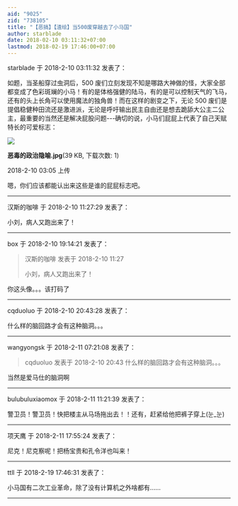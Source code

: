 ```yaml
---
aid: "9025"
zid: "738105"
title: "【恶搞】【渣绘】当500废穿越去了小马国"
author: starblade
date: 2018-02-10 03:11:32+07:00
lastmod: 2018-02-19 17:46:00+07:00
---
```


starblade 于 2018-2-10 03:11:32 发表了：

如题，当圣船穿过虫洞后，500 废们立刻发现不知是哪路大神做的怪，大家全部都变成了色彩斑斓的小马！有的是体格强健的陆马，有的是可以控制天气的飞马，还有的头上长角可以使用魔法的独角兽！而在这样的剧变之下，无论 500 废们是提倡稳健种田流还是激进派，无论是呼吁输出民主自由还是想去跪舔大公主二公主，最重要的当然还是解决屁股问题---确切的说，小马们屁屁上代表了自己天赋特长的可爱标志：

![](/9025/030551ubuabz40t0puy44y.jpg)

**恶毒的政治隐喻.jpg**(39 KB, 下载次数: 1)

2018-2-10 03:05 上传

嗯，你们应该都能认出来这些是谁的屁屁标志吧。

---

汉斯的咖啡 于 2018-2-10 11:27:29 发表了：

小刘，病人又跑出来了！

---

box 于 2018-2-10 19:14:21 发表了：

> 汉斯的咖啡 发表于 2018-2-10 11:27
>
> 小刘，病人又跑出来了！

你这头像。。。该打码了

---

cqduoluo 于 2018-2-10 20:43:28 发表了：

什么样的脑回路才会有这种脑洞。。。

---

wangyongsk 于 2018-2-11 07:21:08 发表了：

> cqduoluo 发表于 2018-2-10 20:43 什么样的脑回路才会有这种脑洞。。。

当然是爱马仕的脑洞啊

---

bulubuluxiaomox 于 2018-2-11 11:21:39 发表了：

警卫员！警卫员！快把楼主从马场拖出去！！还有，赶紧给他把裤子穿上(눈\_눈)

---

项天鹰 于 2018-2-11 17:55:24 发表了：

尼克！尼克察呢！把杨宝贵和孔令洋也叫来！

---

ttll 于 2018-2-19 17:46:31 发表了：

小马国有二次工业革命，除了没有计算机之外啥都有……

---
